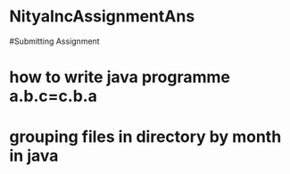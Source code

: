 # NityaIncAssignmentAns
#Submitting Assignment
# how to write java programme a.b.c=c.b.a
# grouping files in directory by month in java
